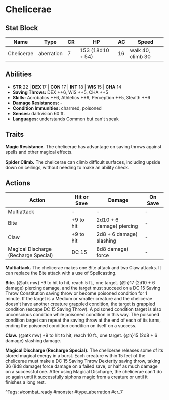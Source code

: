 # Chelicerae

## Stat Block

| Name | Type | CR | HP | AC | Speed |
|------|------|----|----|----|-------|
| Chelicerae | aberration | 7 | 153 (18d10 + 54) | 16 | walk 40, climb 30 |

## Abilities

- **STR** 22 | **DEX** 17 | **CON** 17 | **INT** 18 | **WIS** 15 | **CHA** 14
- **Saving Throws:** DEX ++6, WIS ++5, CHA ++5  
- **Skills:** Acrobatics ++6, Athletics ++9, Perception ++5, Stealth ++6  
- **Damage Resistances:** -  
- **Condition Immunities:** charmed, poisoned  
- **Senses:** darkvision 60 ft.  
- **Languages:** understands Common but can't speak

## Traits

**Magic Resistance.** The chelicerae has advantage on saving throws against spells and other magical effects.

**Spider Climb.** The chelicerae can climb difficult surfaces, including upside down on ceilings, without needing to make an ability check.


## Actions

| Action | Hit or Save | Damage | On Save |
|--------|--------------|--------|----------|
| Multiattack | - | - | - |
| Bite | +9 to hit | 2d10 + 6 damage) piercing | - |
| Claw | +9 to hit | 2d8 + 6 damage) slashing | - |
| Magical Discharge (Recharge Special) | DC 15 | 8d8 damage) force | - |

**Multiattack.** The chelicerae makes one Bite attack and two Claw attacks. It can replace the Bite attack with a use of Spellcasting.

**Bite.** {@atk mw} +9 to hit to hit, reach 5 ft., one target. {@h}17 (2d10 + 6 damage) piercing damage, and the target must succeed on a DC 15 Saving Throw Constitution saving throw or become poisoned condition for 1 minute. If the target is a Medium or smaller creature and the chelicerae doesn't have another creature grappled condition, the target is grappled condition (escape DC 15 Saving Throw). A poisoned condition target is also unconscious condition while poisoned condition in this way. The poisoned condition target can repeat the saving throw at the end of each of its turns, ending the poisoned condition condition on itself on a success.

**Claw.** {@atk mw} +9 to hit to hit, reach 10 ft., one target. {@h}15 (2d8 + 6 damage) slashing damage.

**Magical Discharge (Recharge Special).** The chelicerae releases some of its stored magical energy in a burst. Each creature within 15 feet of the chelicerae must make a DC 15 Saving Throw Dexterity saving throw, taking 36 (8d8 damage) force damage on a failed save, or half as much damage on a successful one. After using Magical Discharge, the chelicerae can't do so again until it successfully siphons magic from a creature or until it finishes a long rest.


^Tags: #combat_ready #monster #type_aberration #cr_7